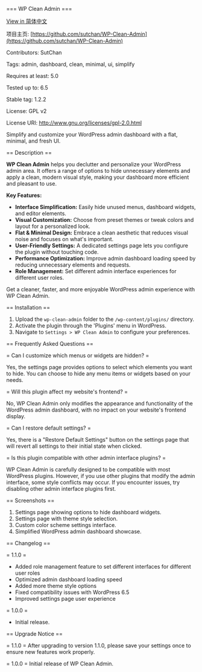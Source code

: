 === WP Clean Admin ===

[View in 简体中文](README.md)

项目主页: [https://github.com/sutchan/WP-Clean-Admin](https://github.com/sutchan/WP-Clean-Admin)

Contributors: SutChan

Tags: admin, dashboard, clean, minimal, ui, simplify

Requires at least: 5.0

Tested up to: 6.5

Stable tag: 1.2.2

License: GPL v2

License URI: http://www.gnu.org/licenses/gpl-2.0.html

Simplify and customize your WordPress admin dashboard with a flat, minimal, and fresh UI.

== Description ==

**WP Clean Admin** helps you declutter and personalize your WordPress admin area. It offers a range of options to hide unnecessary elements and apply a clean, modern visual style, making your dashboard more efficient and pleasant to use.

**Key Features:**

* **Interface Simplification:** Easily hide unused menus, dashboard widgets, and editor elements.
* **Visual Customization:** Choose from preset themes or tweak colors and layout for a personalized look.
* **Flat & Minimal Design:** Embrace a clean aesthetic that reduces visual noise and focuses on what's important.
* **User-Friendly Settings:** A dedicated settings page lets you configure the plugin without touching code.
* **Performance Optimization:** Improve admin dashboard loading speed by reducing unnecessary elements and requests.
* **Role Management:** Set different admin interface experiences for different user roles.

Get a cleaner, faster, and more enjoyable WordPress admin experience with WP Clean Admin.

== Installation ==

1. Upload the `wp-clean-admin` folder to the `/wp-content/plugins/` directory.
2. Activate the plugin through the 'Plugins' menu in WordPress.
3. Navigate to `Settings > WP Clean Admin` to configure your preferences.

== Frequently Asked Questions ==

= Can I customize which menus or widgets are hidden? =

Yes, the settings page provides options to select which elements you want to hide. You can choose to hide any menu items or widgets based on your needs.

= Will this plugin affect my website's frontend? =

No, WP Clean Admin only modifies the appearance and functionality of the WordPress admin dashboard, with no impact on your website's frontend display.

= Can I restore default settings? =

Yes, there is a "Restore Default Settings" button on the settings page that will revert all settings to their initial state when clicked.

= Is this plugin compatible with other admin interface plugins? =

WP Clean Admin is carefully designed to be compatible with most WordPress plugins. However, if you use other plugins that modify the admin interface, some style conflicts may occur. If you encounter issues, try disabling other admin interface plugins first.

== Screenshots ==

1. Settings page showing options to hide dashboard widgets.
2. Settings page with theme style selection.
3. Custom color scheme settings interface.
4. Simplified WordPress admin dashboard showcase.

== Changelog ==

= 1.1.0 =
* Added role management feature to set different interfaces for different user roles
* Optimized admin dashboard loading speed
* Added more theme style options
* Fixed compatibility issues with WordPress 6.5
* Improved settings page user experience

= 1.0.0 =
* Initial release.

== Upgrade Notice ==

= 1.1.0 =
After upgrading to version 1.1.0, please save your settings once to ensure new features work properly.

= 1.0.0 =
Initial release of WP Clean Admin.